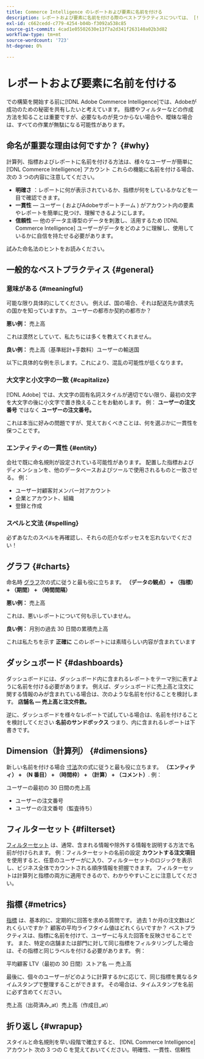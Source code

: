 ```yaml
---
title: Commerce Intelligence のレポートおよび要素に名前を付ける
description: レポートおよび要素に名前を付ける際のベストプラクティスについては、 [!DNL Commerce Intelligence].
exl-id: c662cedd-c779-4254-b04b-f3092a538c85
source-git-commit: 4cad1e05502630e13f7a2d341f263140a02b3d82
workflow-type: tm+mt
source-wordcount: '723'
ht-degree: 0%

---
```


# レポートおよび要素に名前を付ける

での構築を開始する前に[!DNL Adobe Commerce Intelligence]では、Adobeが成功のための秘密を共有したいと考えています。 指標やフィルターなどの作成方法を知ることは重要ですが、必要なものが見つからない場合や、曖昧な場合は、すべての作業が無駄になる可能性があります。

## 命名が重要な理由は何ですか？ {#why}

計算列、指標およびレポートに名前を付ける方法は、様々なユーザーが簡単に [!DNL Commerce Intelligence] アカウント これらの機能に名前を付ける場合、次の 3 つの内容に注意してください。

* **明確さ** ：レポートに何が表示されているか、指標が何をしているかなどを一目で確認できます。
* **一貫性**  — ユーザー ( およびAdobeサポートチーム ) がアカウント内の要素やレポートを簡単に見つけ、理解できるようにします。
* **信頼性**  — 他のデータ主導型のデータを刺激し、活用するため [!DNL Commerce Intelligence] ユーザーがデータをどのように理解し、使用しているかに自信を持たせる必要があります。

試みた命名法のヒントをお読みください。

## 一般的なベストプラクティス {#general}

### 意味がある {#meaningful}

可能な限り具体的にしてください。 例えば、国の場合、それは配送先か請求先の国かを知っていますか。 ユーザーの都市か契約の都市か？

**悪い例：**
売上高

これは漠然としていて、私たちには多くを教えてくれません。

**良い例：**
売上高（基準総計+手数料）ユーザーの輸送国

以下に具体的な例を示します。これにより、混乱の可能性が低くなります。

### 大文字と小文字の一致 {#capitalize}

[!DNL Adobe] では、大文字の固有名詞スタイルが適切でない限り、最初の文字を大文字の後に小文字で置き換えることをお勧めします。 例： **ユーザーの注文番号** ではなく **ユーザーの注文番号。**

これは本当に好みの問題ですが、覚えておくべきことは、何を選ぶかに一貫性を保つことです。

### エンティティの一貫性 {#entity}

会社で既に命名規則が設定されている可能性があります。 配置した指標およびディメンションを、他のデータベースおよびツールで使用されるものと一致させる。 例：

* ユーザー対顧客対メンバー対アカウント
* 企業とアカウント、組織
* 登録と作成

### スペルと文法 {#spelling}

必ずあなたのスペルを再確認し、それらの厄介なポッセスを忘れないでください！

## グラフ {#charts}

命名時 [グラフ](../tutorials/using-visual-report-builder.md)次の式に従うと最も役に立ちます。 **（データの観点） + （指標） + （期間） + （時間間隔）**

**悪い例：**
売上高

これは、悪いレポートについて何も示していません。

**良い例：**
月別の過去 30 日間の累積売上高

これは私たちを示す **正確に** このレポートには素晴らしい内容が含まれています

## ダッシュボード {#dashboards}

ダッシュボードには、ダッシュボード内に含まれるレポートをテーマ別に表すように名前を付ける必要があります。 例えば、ダッシュボードに売上高と注文に関する情報のみが含まれている場合は、次のような名前を付けることを検討します。 **店舗名 — 売上高と注文件数。**

逆に、ダッシュボードを様々なレポートで試している場合は、名前を付けることを検討してください **名前のサンドボックス** つまり、内に含まれるレポートは下書きです。

## Dimension（計算列） {#dimensions}

新しい名前を付ける場合 [寸法](../data-analyst/data-warehouse-mgr/creating-calculated-columns.md)次の式に従うと最も役に立ちます。 **（エンティティ） + （N 番目） + （時間枠） + （計算） + （コメント）**. 例：

ユーザーの最初の 30 日間の売上高
* ユーザーの注文番号
* ユーザーの注文番号（監査待ち）

## フィルターセット {#filterset}

[フィルターセット](../data-user/reports/ess-manage-data-filters.md) は、通常、含まれる情報や除外する情報を説明する方法で名前が付けられます。 例：フィルターセットの名前の設定 **カウントする注文項目** を使用すると、任意のユーザーがに入り、フィルターセットのロジックを表示し、ビジネス全体でカウントされる順序情報を把握できます。 フィルターセットは計算列と指標の両方に適用できるので、わかりやすいことに注意してください。

## 指標 {#metrics}

[指標](../data-user/reports/ess-manage-data-metrics.md) は、基本的に、定期的に回答を求める質問です。 過去 1 か月の注文数はどれくらいですか？ 顧客の平均ライフタイム値はどれくらいですか？ ベストプラクティスは、指標に名前を付けて、ユーザーに与えた回答を反映させることです。 また、特定の店舗または部門に対して同じ指標をフィルタリングした場合は、その指標と同じラベルを付ける必要があります。 例：

平均顧客 LTV（最初の 30 日間）ストア名 — 売上高

最後に、個々のユーザーがどのように計算するかに応じて、同じ指標を異なるタイムスタンプで整理することができます。 その場合は、タイムスタンプを名前に必ず含めてください。

売上高（出荷済み\_at）売上高（作成日\_at）

## 折り返し {#wrapup}

スタイルと命名規則を早い段階で確立すると、 [!DNL Commerce Intelligence] アカウント 次の 3 つの C を覚えておいてください。明確性、一貫性、信頼性
